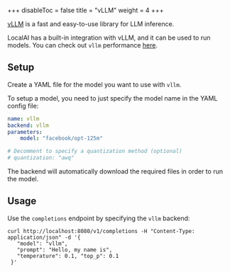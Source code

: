 
+++
disableToc = false
title = "vLLM"
weight = 4
+++

[vLLM](https://github.com/vllm-project/vllm) is a fast and easy-to-use library for LLM inference.

LocalAI has a built-in integration with vLLM, and it can be used to run models. You can check out `vllm` performance [here](https://github.com/vllm-project/vllm#performance).

## Setup

Create a YAML file for the model you want to use with `vllm`.

To setup a model, you need to just specify the model name in the YAML config file:
```yaml
name: vllm
backend: vllm
parameters:
    model: "facebook/opt-125m"

# Decomment to specify a quantization method (optional)
# quantization: "awq"
```

The backend will automatically download the required files in order to run the model.


## Usage

Use the `completions` endpoint by specifying the `vllm` backend:
```
curl http://localhost:8080/v1/completions -H "Content-Type: application/json" -d '{   
   "model": "vllm",
   "prompt": "Hello, my name is",
   "temperature": 0.1, "top_p": 0.1
 }'
 ```